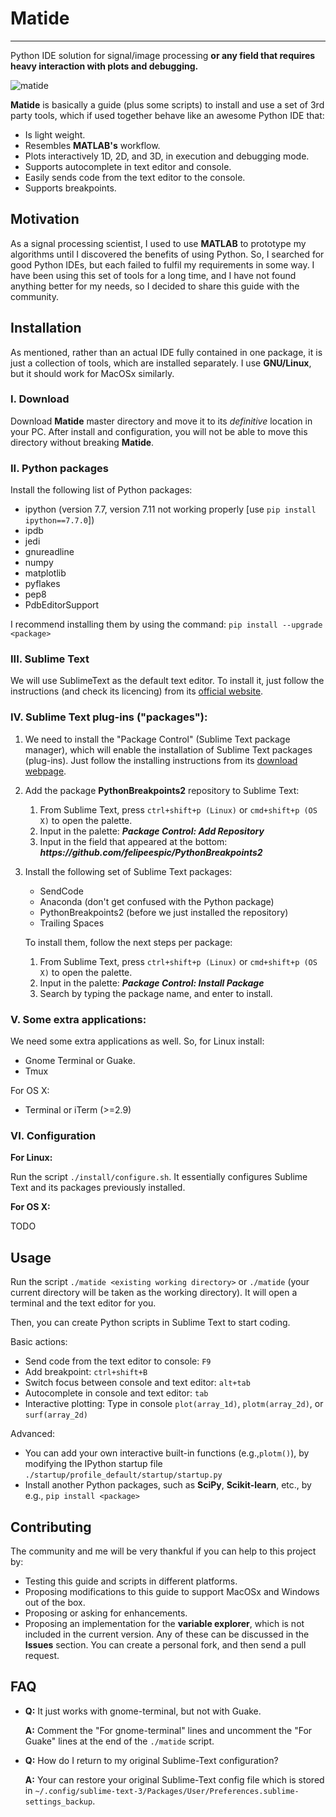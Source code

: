 # Matide
-----------------------------------------------------

Python IDE solution for signal/image processing **or any field that requires heavy interaction with plots and debugging.**

![matide](https://user-images.githubusercontent.com/16511990/35426115-7b684f38-0258-11e8-999c-49f7e7ea8422.png)

**Matide** is basically a guide (plus some scripts) to install and use a set of 3rd party tools, which if used together behave like an awesome Python IDE that:

* Is light weight.
* Resembles **MATLAB's** workflow.
* Plots interactively 1D, 2D, and 3D, in execution and debugging mode.
* Supports autocomplete in text editor and console.
* Easily sends code from the text editor to the console.
* Supports breakpoints.


## Motivation

As a signal processing scientist, I used to use **MATLAB** to prototype my algorithms until I discovered the benefits of using Python. So, I searched for good Python IDEs, but each failed to fulfil my requirements in some way. I have been using this set of tools for a long time, and I have not found anything better for my needs, so I decided to share this guide with the community.

## Installation
As mentioned, rather than an actual IDE fully contained in one package, it is just a collection of tools, which are installed separately. I use **GNU/Linux**, but it should work for MacOSx similarly.

### I. Download
Download **Matide** master directory and move it to its _definitive_ location in your PC. After install and configuration, you will not be able to move this directory without breaking **Matide**.

### II. Python packages
Install the following list of Python packages:
* ipython (version 7.7, version 7.11 not working properly [use ```pip install ipython==7.7.0```])
* ipdb
* jedi
* gnureadline
* numpy
* matplotlib
* pyflakes
* pep8
* PdbEditorSupport

I recommend installing them by using the command: ```pip install --upgrade <package>```
### III. Sublime Text
We will use SublimeText as the default text editor. To install it, just follow the instructions (and check its licencing) from its [official website](https://www.sublimetext.com/3).

### IV. Sublime Text plug-ins ("packages"):
1. We need to install the "Package Control" (Sublime Text package manager), which will enable the installation of Sublime Text packages (plug-ins). Just follow the installing instructions from its [download webpage](https://packagecontrol.io/installation).

2. Add the package __PythonBreakpoints2__ repository to Sublime Text:
   1. From Sublime Text, press ```ctrl+shift+p (Linux)``` or ```cmd+shift+p (OS X)``` to open the palette.
   2. Input in the palette: **_Package Control: Add Repository_**
   3. Input in the field that appeared at the bottom: **_https://<i></i>github.com/felipeespic/PythonBreakpoints2_**


3. Install the following set of Sublime Text packages:
   * SendCode
   * Anaconda (don't get confused with the Python package)
   * PythonBreakpoints2 (before we just installed the repository)
   * Trailing Spaces

   To install them, follow the next steps per package:
   1. From Sublime Text, press ```ctrl+shift+p (Linux)``` or ```cmd+shift+p (OS X)``` to open the palette.
   2. Input in the palette: **_Package Control: Install Package_**
   3. Search by typing the package name, and enter to install.


### V. Some extra applications:
We need some extra applications as well. So, for Linux install:
* Gnome Terminal or Guake.
* Tmux

For OS X:
* Terminal or iTerm (>=2.9)

### VI. Configuration
**For Linux:**

Run the script ```./install/configure.sh```. It essentially configures Sublime Text and its packages previously installed.

**For OS X:** 

TODO

## Usage

Run the script ```./matide <existing working directory>``` or ```./matide``` (your current directory will be taken as the working directory). It will open a terminal and the text editor for you.

Then, you can create Python scripts in Sublime Text to start coding.

Basic actions:
* Send code from the text editor to console: ```F9```
* Add breakpoint: ```ctrl+shift+B```
* Switch focus between console and text editor: ```alt+tab```
* Autocomplete in console and text editor: ```tab```
* Interactive plotting: Type in console ```plot(array_1d)```, ```plotm(array_2d)```, or ```surf(array_2d)```

Advanced:
* You can add your own interactive built-in functions (e.g.,```plotm()```), by modifying the IPython startup file ```./startup/profile_default/startup/startup.py```
* Install another Python packages, such as **SciPy**, **Scikit-learn**, etc., by e.g., ```pip install <package>```

## Contributing
The community and me will be very thankful if you can help to this project by:
* Testing this guide and scripts in different platforms.
* Proposing modifications to this guide to support MacOSx and Windows out of the box.
* Proposing or asking for enhancements.
* Proposing an implementation for the **variable explorer**, which is not included in the current version.
Any of these can be discussed in the **Issues** section. You can create a personal fork, and then send a pull request.

## FAQ

- **Q:** It just works with gnome-terminal, but not with Guake.

    **A:** Comment the "For gnome-terminal" lines and uncomment the "For Guake" lines at the end of the ```./matide``` script.

- **Q:** How do I return to my original Sublime-Text configuration?

    **A:** Your can restore your original Sublime-Text config file which is stored in ```~/.config/sublime-text-3/Packages/User/Preferences.sublime-settings_backup```.






